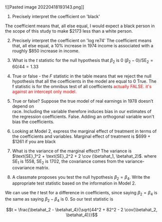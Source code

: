 ![[Pasted image 20220418193143.png]]


1. Precisely interpret the coefficient on 'black'

The coefficient means that, all else equal, I would expect a black person in the scope of this study to make $2173 less than a white person.

2. Precisely interpret the coefficient on 'log re74'
The coefficient means that, all else equal, a $10\%$ increase in 1974 income is associated with a roughly $850 increase in income.
3. What is the $t$ statistic for the null hypothesis that $\beta_2$ is $0$
$(\beta_2 - 0)/\text{SE}_2 = 60/44 = 1.33$

4. True or false - the $F$ statistic in the table means that we reject the null hypothesis that all the coefficients in the model are equal to $0$
True. The f statistic is for the omnibus test of all coefficients
<font color=red>actually FALSE. it's against an intercept only model. </font>

5. True or false? Suppose the  true model of real earnings  in 1978 doesn’t depend on  
race. Including the variable  therefore induces bias in our  estimates of the regression  coefficients.
False. Adding an orthogonal variable won't bias the coefficients. 


6. Looking at Model 2, express the marginal effect of treatment in terms of the coefficients and variables. 
Marginal effect of treatment is $699 + $1261 if you are black


7. What is the variance of the marginal effect?
The variance is $\text{SE}_1^2 + \text{SE}_2^2 + 2 \cov (\betahat_1, \betahat_2)$. where $\text{SE}_1$ is 1558, $\text{SE}_2$ is 1702, the covariance comes from the variance-covariance matrix. 

8. A classmate proposes you test the null hypothesis $\beta_2 = \beta_4$. Write the appropriate test statistic based on the information in Model 2. 

We can use the $t$ test for a difference in coefficients, since saying $\beta_2 = \beta_4$ is the same as saying $\beta_2 - \beta_4$ is $0$. So our test statistic is 

$$t = \frac{\betahat_2 - \betahat_4}{\sqrt{44^2 + 82^2 - 2 \cov(\betahat_2, \betahat_4)}}$$